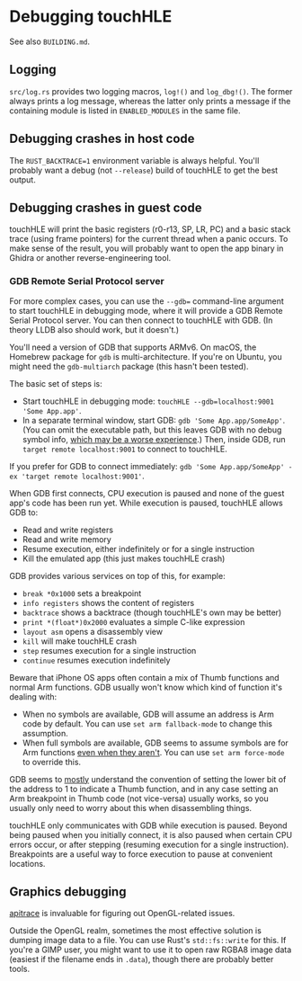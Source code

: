 # Debugging touchHLE

See also `BUILDING.md`.

## Logging

`src/log.rs` provides two logging macros, `log!()` and `log_dbg!()`. The former always prints a log message, whereas the latter only prints a message if the containing module is listed in `ENABLED_MODULES` in the same file.

## Debugging crashes in host code

The `RUST_BACKTRACE=1` environment variable is always helpful. You'll probably want a debug (not `--release`) build of touchHLE to get the best output.

## Debugging crashes in guest code

touchHLE will print the basic registers (r0-r13, SP, LR, PC) and a basic stack trace (using frame pointers) for the current thread when a panic occurs. To make sense of the result, you will probably want to open the app binary in Ghidra or another reverse-engineering tool.

### GDB Remote Serial Protocol server

For more complex cases, you can use the `--gdb=` command-line argument to start touchHLE in debugging mode, where it will provide a GDB Remote Serial Protocol server. You can then connect to touchHLE with GDB. (In theory LLDB also should work, but it doesn't.)

You'll need a version of GDB that supports ARMv6. On macOS, the Homebrew package for `gdb` is multi-architecture. If you're on Ubuntu, you might need the `gdb-multiarch` package (this hasn't been tested).

The basic set of steps is:

* Start touchHLE in debugging mode: `touchHLE --gdb=localhost:9001 'Some App.app'`.
* In a separate terminal window, start GDB: `gdb 'Some App.app/SomeApp'`. (You can omit the executable path, but this leaves GDB with no debug symbol info, [which may be a worse experience](https://sourceware.org/bugzilla/show_bug.cgi?id=30234).) Then, inside GDB, run `target remote localhost:9001` to connect to touchHLE.

If you prefer for GDB to connect immediately: `gdb 'Some App.app/SomeApp' -ex 'target remote localhost:9001'`.

When GDB first connects, CPU execution is paused and none of the guest app's code has been run yet. While execution is paused, touchHLE allows GDB to:

* Read and write registers
* Read and write memory
* Resume execution, either indefinitely or for a single instruction
* Kill the emulated app (this just makes touchHLE crash)

GDB provides various services on top of this, for example:

* `break *0x1000` sets a breakpoint
* `info registers` shows the content of registers
* `backtrace` shows a backtrace (though touchHLE's own may be better)
* `print *(float*)0x2000` evaluates a simple C-like expression
* `layout asm` opens a disassembly view
* `kill` will make touchHLE crash
* `step` resumes execution for a single instruction
* `continue` resumes execution indefinitely

Beware that iPhone OS apps often contain a mix of Thumb functions and normal Arm functions. GDB usually won't know which kind of function it's dealing with:

* When no symbols are available, GDB will assume an address is Arm code by default. You can use `set arm fallback-mode` to change this assumption.
* When full symbols are available, GDB seems to assume symbols are for Arm functions [even when they aren't](https://sourceware.org/bugzilla/show_bug.cgi?id=30386). You can use `set arm force-mode` to override this.

GDB seems to [mostly](https://sourceware.org/bugzilla/show_bug.cgi?id=30385) understand the convention of setting the lower bit of the address to 1 to indicate a Thumb function, and in any case setting an Arm breakpoint in Thumb code (not vice-versa) usually works, so you usually only need to worry about this when disassembling things.

touchHLE only communicates with GDB while execution is paused. Beyond being paused when you initially connect, it is also paused when certain CPU errors occur, or after stepping (resuming execution for a single instruction). Breakpoints are a useful way to force execution to pause at convenient locations.

## Graphics debugging

[apitrace](https://apitrace.github.io/) is invaluable for figuring out OpenGL-related issues.

Outside the OpenGL realm, sometimes the most effective solution is dumping image data to a file. You can use Rust's `std::fs::write` for this. If you're a GIMP user, you might want to use it to open raw RGBA8 image data (easiest if the filename ends in `.data`), though there are probably better tools.
